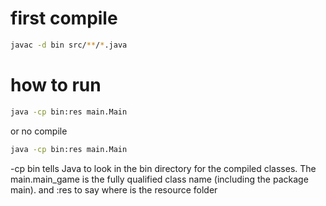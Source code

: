 # first compile 

```bash
javac -d bin src/**/*.java
```

# how to run
```bash
java -cp bin:res main.Main
```

or no compile

```bash
java -cp bin:res main.Main
```
-cp bin tells Java to look in the bin directory for the compiled classes. The main.main_game is the fully qualified class name (including the package main).
and :res to say where is the resource folder
